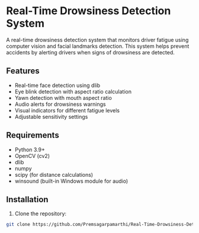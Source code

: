 # Real-Time Drowsiness Detection System

A real-time drowsiness detection system that monitors driver fatigue using computer vision and facial landmarks detection. This system helps prevent accidents by alerting drivers when signs of drowsiness are detected.

## Features

- Real-time face detection using dlib
- Eye blink detection with aspect ratio calculation
- Yawn detection with mouth aspect ratio
- Audio alerts for drowsiness warnings
- Visual indicators for different fatigue levels
- Adjustable sensitivity settings

## Requirements

- Python 3.9+
- OpenCV (cv2)
- dlib
- numpy
- scipy (for distance calculations)
- winsound (built-in Windows module for audio)

## Installation

1. Clone the repository:
```bash
git clone https://github.com/Premsagarpamarthi/Real-Time-Drowsiness-Detection-System.git